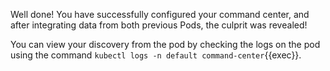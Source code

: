 Well done! You have successfully configured your command center, and after integrating data from both previous Pods, the culprit was revealed!

You can view your discovery from the pod by checking the logs on the pod using the command `kubectl logs -n default command-center`{{exec}}.
